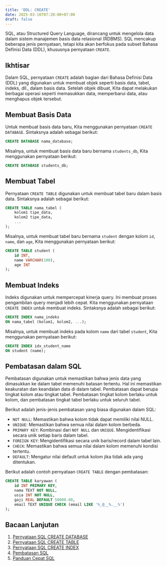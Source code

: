 ```yaml
---
title: 'DDL: CREATE'
date: 2025-03-16T07:20:00+07:00
draft: false
---
```


SQL, atau Structured Query Language, dirancang untuk mengelola data dalam sistem manajemen basis data relasional (RDBMS). SQL mencakup beberapa jenis pernyataan, tetapi kita akan berfokus pada subset Bahasa Definisi Data (DDL), khususnya pernyataan `CREATE`.

## Ikhtisar

Dalam SQL, pernyataan `CREATE` adalah bagian dari Bahasa Definisi Data (DDL) yang digunakan untuk membuat objek seperti basis data, tabel, indeks, dll., dalam basis data. Setelah objek dibuat, Kita dapat melakukan berbagai operasi seperti memasukkan data, memperbarui data, atau menghapus objek tersebut.

## Membuat Basis Data

Untuk membuat basis data baru, Kita menggunakan pernyataan `CREATE DATABASE`. Sintaksnya adalah sebagai berikut:

```sql
CREATE DATABASE nama_database;
```

Misalnya, untuk membuat basis data baru bernama `students_db`, Kita menggunakan pernyataan berikut:

```sql
CREATE DATABASE students_db;
```

## Membuat Tabel

Pernyataan `CREATE TABLE` digunakan untuk membuat tabel baru dalam basis data. Sintaksnya adalah sebagai berikut:

```sql
CREATE TABLE nama_tabel (
    kolom1 tipe_data,
    kolom2 tipe_data,
    ...
);
```

Misalnya, untuk membuat tabel baru bernama `student` dengan kolom `id`, `name`, dan `age`, Kita menggunakan pernyataan berikut:

```sql
CREATE TABLE student (
    id INT,
    name VARCHAR(100),
    age INT
);
```

## Membuat Indeks

Indeks digunakan untuk mempercepat kinerja query. Ini membuat proses pengambilan query menjadi lebih cepat. Kita menggunakan pernyataan `CREATE INDEX` untuk membuat indeks. Sintaksnya adalah sebagai berikut:

```sql
CREATE INDEX nama_indeks
ON nama_tabel (kolom1, kolom2, ...);
```

Misalnya, untuk membuat indeks pada kolom `name` dari tabel `student`, Kita menggunakan pernyataan berikut:

```sql
CREATE INDEX idx_student_name
ON student (name);
```

## Pembatasan dalam SQL

Pembatasan digunakan untuk memastikan bahwa jenis data yang dimasukkan ke dalam tabel memenuhi batasan tertentu. Hal ini memastikan keakuratan dan keandalan data di dalam tabel. Pembatasan dapat berupa tingkat kolom atau tingkat tabel. Pembatasan tingkat kolom berlaku untuk kolom, dan pembatasan tingkat tabel berlaku untuk seluruh tabel.

Berikut adalah jenis-jenis pembatasan yang biasa digunakan dalam SQL:

- `NOT NULL`: Memastikan bahwa kolom tidak dapat memiliki nilai NULL.
- `UNIQUE`: Memastikan bahwa semua nilai dalam kolom berbeda.
- `PRIMARY KEY`: Kombinasi dari `NOT NULL` dan `UNIQUE`. Mengidentifikasi secara unik setiap baris dalam tabel.
- `FOREIGN KEY`: Mengidentifikasi secara unik baris/record dalam tabel lain.
- `CHECK`: Memastikan bahwa semua nilai dalam kolom memenuhi kondisi tertentu.
- `DEFAULT`: Mengatur nilai default untuk kolom jika tidak ada yang ditentukan.

Berikut adalah contoh pernyataan `CREATE TABLE` dengan pembatasan:

```sql
CREATE TABLE karyawan (
    id INT PRIMARY KEY,
    nama TEXT NOT NULL,
    usia INT NOT NULL,
    gaji REAL DEFAULT 50000.00,
    email TEXT UNIQUE CHECK (email LIKE '%_@__%.__%')
);
```

## Bacaan Lanjutan

1. [Pernyataan SQL CREATE DATABASE](https://www.w3schools.com/sql/sql_create_db.asp)
2. [Pernyataan SQL CREATE TABLE](https://www.w3schools.com/sql/sql_create_table.asp)
3. [Pernyataan SQL CREATE INDEX](https://www.w3schools.com/sql/sql_create_index.asp)
4. [Pembatasan SQL](https://www.w3schools.com/sql/sql_constraints.asp)
5. [Panduan Cepat SQL](https://www.tutorialspoint.com/sql/sql-quick-guide.htm)
